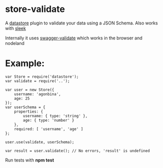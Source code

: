 store-validate
====
A [datastore](https://github.com/bredele/datastore/) plugin to validate your data using a JSON Schema.
Also works with [sleek](https://github.com/bredele/sleek/)

Internally it uses [swagger-validate](https://github.com/signalfuse/swagger-validate) which works in the browser and nodeland

Example:
====
```
var Store = require('datastore');
var validate = require('..');

var user = new Store({
    username: 'agonbina',
    age: 25
});
var userSchema = {
    properties: {
        username: { type: 'string' },
        age: { type: 'number' }
    },
    required: [ 'username', 'age' ]
};

user.use(validate, userSchema);

var result = user.validate(); // No errors, 'result' is undefined

```

Run tests with **npm test**